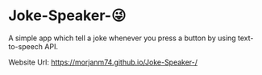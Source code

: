 # Joke-Speaker-😜

A simple app which tell a joke whenever you press a button by using
text-to-speech API.

Website Url: https://morjanm74.github.io/Joke-Speaker-/
